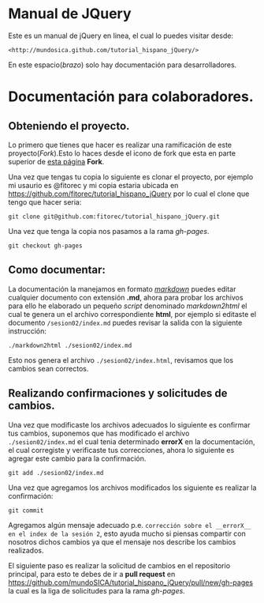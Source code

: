 Manual de JQuery
==========================================================================================

Este es un manual de jQuery en linea, el cual lo puedes visitar desde:

	<http://mundosica.github.com/tutorial_hispano_jQuery/>

En este espacio(_brazo_) solo hay documentación para desarrolladores.

Documentación para colaboradores.
==========================================================================================

## Obteniendo el proyecto.

Lo primero que tienes que hacer es realizar una ramificación de este proyecto(_Fork_).Esto lo haces desde el icono de fork que esta en parte superior de [esta página](https://github.com/mundoSICA/tutorial_hispano_jQuery) **Fork**.

Una vez que tengas tu copia lo siguiente es clonar el proyecto, por ejemplo mi usaurio es @fitorec y mi copia estaria ubicada en <https://github.com/fitorec/tutorial_hispano_jQuery> por lo cual el clone que tengo que hacer seria:

	git clone git@github.com:fitorec/tutorial_hispano_jQuery.git


Una vez que tenga la copia nos pasamos a la rama _gh-pages_.

	git checkout gh-pages

## Como documentar:

La documentación la manejamos en formato [_markdown_](http://daringfireball.net/projects/markdown/syntax) puedes editar cualquier documento con extensión __.md__, ahora para probar los archivos para ello he elaborado un pequeño _script_ denominado _markdown2html_ el cual te genera un el archivo correspondiente __html__, por ejemplo si editaste el documento `/sesion02/index.md` puedes revisar la salida con la siguiente instrucción:

	./markdown2html ./sesion02/index.md

Esto nos genera  el archivo `./sesion02/index.html`, revisamos que los cambios sean correctos.

## Realizando confirmaciones y solicitudes de cambios.

Una vez que modificaste los archivos adecuados lo siguiente es confirmar tus cambios, suponemos que has modificado el archivo `./sesion02/index.md` el cual tenia determinado __errorX__ en la documentación, el cual corregiste y verificaste tus correcciones, ahora lo siguiente es agregar este cambio para la confirmación.

	git add ./sesion02/index.md

Una vez que agregamos los archivos modificados los siguiente es realizar la confirmación:

	git commit

Agregamos algún mensaje adecuado p.e. `corrección sobre el __errorX__ en el index de la sesión 2`, esto ayuda mucho si piensas compartir con nosotros dichos cambios ya que el mensaje nos describe los cambios realizados.


El siguiente paso es realizar la solicitud de cambios en el repositorio principal, para esto te debes de ir a __pull request__ en <https://github.com/mundoSICA/tutorial_hispano_jQuery/pull/new/gh-pages> la cual es la liga de solicitudes para la rama _gh-pages_.

